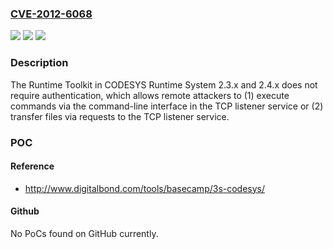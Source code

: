 ### [CVE-2012-6068](https://cve.mitre.org/cgi-bin/cvename.cgi?name=CVE-2012-6068)
![](https://img.shields.io/static/v1?label=Product&message=n%2Fa&color=blue)
![](https://img.shields.io/static/v1?label=Version&message=n%2Fa&color=blue)
![](https://img.shields.io/static/v1?label=Vulnerability&message=n%2Fa&color=brighgreen)

### Description

The Runtime Toolkit in CODESYS Runtime System 2.3.x and 2.4.x does not require authentication, which allows remote attackers to (1) execute commands via the command-line interface in the TCP listener service or (2) transfer files via requests to the TCP listener service.

### POC

#### Reference
- http://www.digitalbond.com/tools/basecamp/3s-codesys/

#### Github
No PoCs found on GitHub currently.

